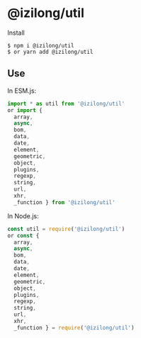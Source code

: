 # @izilong/util

Install
```shell
$ npm i @izilong/util
$ or yarn add @izilong/util
```

## Use

In ESM.js:
```js
import * as util from '@izilong/util'
or import {
  array,
  async,
  bom,
  data,
  date,
  element,
  geometric,
  object,
  plugins,
  regexp,
  string,
  url,
  xhr,
  _function } from '@izilong/util'
```

In Node.js:
```js
const util = require('@izilong/util')
or const {
  array,
  async,
  bom,
  data,
  date,
  element,
  geometric,
  object,
  plugins,
  regexp,
  string,
  url,
  xhr,
  _function } = require('@izilong/util')
```
